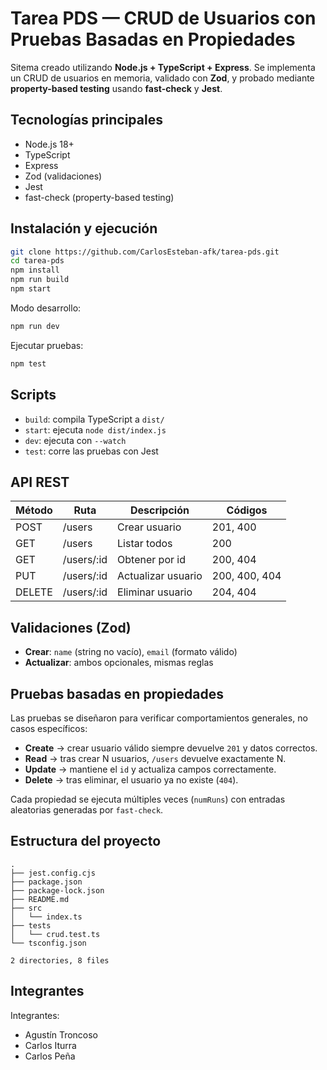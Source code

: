 # Tarea PDS — CRUD de Usuarios con Pruebas Basadas en Propiedades


Sitema creado utilizando **Node.js + TypeScript + Express**. Se implementa un CRUD de usuarios en memoria, validado con **Zod**, y probado mediante **property-based testing** usando **fast-check** y **Jest**.

## Tecnologías principales

* Node.js 18+
* TypeScript
* Express
* Zod (validaciones)
* Jest
* fast-check (property-based testing)

## Instalación y ejecución

```bash
git clone https://github.com/CarlosEsteban-afk/tarea-pds.git
cd tarea-pds
npm install
npm run build
npm start   
```

Modo desarrollo:

```bash
npm run dev
```

Ejecutar pruebas:

```bash
npm test
```

## Scripts

* `build`: compila TypeScript a `dist/`
* `start`: ejecuta `node dist/index.js`
* `dev`: ejecuta con `--watch`
* `test`: corre las pruebas con Jest

## API REST

| Método | Ruta       | Descripción        | Códigos       |
| ------ | ---------- | ------------------ | ------------- |
| POST   | /users     | Crear usuario      | 201, 400      |
| GET    | /users     | Listar todos       | 200           |
| GET    | /users/:id | Obtener por id     | 200, 404      |
| PUT    | /users/:id | Actualizar usuario | 200, 400, 404 |
| DELETE | /users/:id | Eliminar usuario   | 204, 404      |



## Validaciones (Zod)

* **Crear**: `name` (string no vacío), `email` (formato válido)
* **Actualizar**: ambos opcionales, mismas reglas

## Pruebas basadas en propiedades

Las pruebas se diseñaron para verificar comportamientos generales, no casos específicos:

* **Create** → crear usuario válido siempre devuelve `201` y datos correctos.
* **Read** → tras crear N usuarios, `/users` devuelve exactamente N.
* **Update** → mantiene el `id` y actualiza campos correctamente.
* **Delete** → tras eliminar, el usuario ya no existe (`404`).

Cada propiedad se ejecuta múltiples veces (`numRuns`) con entradas aleatorias generadas por `fast-check`.

## Estructura del proyecto

```
.
├── jest.config.cjs
├── package.json
├── package-lock.json
├── README.md
├── src
│   └── index.ts
├── tests
│   └── crud.test.ts
└── tsconfig.json

2 directories, 8 files
```

## Integrantes

Integrantes: 
- Agustín Troncoso
- Carlos Iturra
- Carlos Peña
